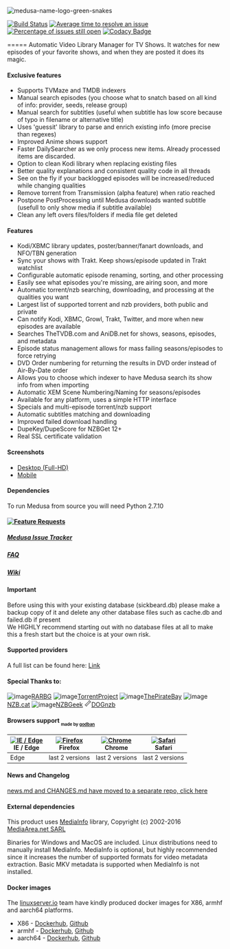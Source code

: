 ![medusa-name-logo-green-snakes](https://cloud.githubusercontent.com/assets/1867464/13375559/ede197ae-dd70-11e5-8cd0-b0eb239c977e.png)

[![Build Status](https://travis-ci.org/pymedusa/Medusa.svg?branch=develop)](https://travis-ci.org/pymedusa/Medusa) [![Average time to resolve an issue](http://isitmaintained.com/badge/resolution/pymedusa/Medusa.svg)](http://isitmaintained.com/project/pymedusa/Medusa "Average time to resolve an issue") [![Percentage of issues still open](http://isitmaintained.com/badge/open/pymedusa/Medusa.svg)](http://isitmaintained.com/project/pymedusa/Medusa "Percentage of issues still open")  [![Codacy Badge](https://api.codacy.com/project/badge/Grade/ade58b4469dd4b38bbbd681913d97bfc)](https://www.codacy.com/app/pymedusa/Medusa?utm_source=github.com&amp;utm_medium=referral&amp;utm_content=pymedusa/Medusa&amp;utm_campaign=Badge_Grade)

=====
Automatic Video Library Manager for TV Shows. It watches for new episodes of your favorite shows, and when they are posted it does its magic.

#### Exclusive features
 - Supports TVMaze and TMDB indexers
 - Manual search episodes (you choose what to snatch based on all kind of info: provider, seeds, release group)
 - Manual search for subtitles (useful when subtitle has low score because of typo in filename or alternative title)
 - Uses 'guessit' library to parse and enrich existing info (more precise than regexes)
 - Improved Anime shows support
 - Faster DailySearcher as we only process new items. Already processed items are discarded.
 - Option to clean Kodi library when replacing existing files
 - Better quality explanations and consistent quality code in all threads
 - See on the fly if your backlogged episodes will be increased/reduced while changing qualities
 - Remove torrent from Transmission (alpha feature) when ratio reached
 - Postpone PostProcessing until Medusa downloads wanted subtitle (usefull to only show media if subtitle available)
 - Clean any left overs files/folders if media file get deleted

 #### Features
 - Kodi/XBMC library updates, poster/banner/fanart downloads, and NFO/TBN generation
 - Sync your shows with Trakt. Keep shows/episode updated in Trakt watchlist 
 - Configurable automatic episode renaming, sorting, and other processing
 - Easily see what episodes you're missing, are airing soon, and more
 - Automatic torrent/nzb searching, downloading, and processing at the qualities you want
 - Largest list of supported torrent and nzb providers, both public and private
 - Can notify Kodi, XBMC, Growl, Trakt, Twitter, and more when new episodes are available
 - Searches TheTVDB.com and AniDB.net for shows, seasons, episodes, and metadata
 - Episode status management allows for mass failing seasons/episodes to force retrying
 - DVD Order numbering for returning the results in DVD order instead of Air-By-Date order
 - Allows you to choose which indexer to have Medusa search its show info from when importing
 - Automatic XEM Scene Numbering/Naming for seasons/episodes
 - Available for any platform, uses a simple HTTP interface
 - Specials and multi-episode torrent/nzb support
 - Automatic subtitles matching and downloading
 - Improved failed download handling
 - DupeKey/DupeScore for NZBGet 12+
 - Real SSL certificate validation

#### Screenshots
- [Desktop (Full-HD)](http://imgur.com/a/4fpBk)
- [Mobile](http://imgur.com/a/WPyG6)

#### Dependencies
 To run Medusa from source you will need Python 2.7.10

#### [![Feature Requests](https://cloud.githubusercontent.com/assets/390379/10127973/045b3a96-6560-11e5-9b20-31a2032956b2.png)](https://github.com/pymedusa/Medusa/issues?q=is%3Aopen+is%3Aissue+label%3A%22Feature+Request%22)

##### [Medusa Issue Tracker](https://github.com/pymedusa/Medusa/issues)

##### [FAQ](https://github.com/pymedusa/Medusa/wiki/Frequently-Asked-Questions)

##### [Wiki](https://github.com/pymedusa/Medusa/wiki)

#### Important
Before using this with your existing database (sickbeard.db) please make a backup copy of it and delete any other database files such as cache.db and failed.db if present<br>
We HIGHLY recommend starting out with no database files at all to make this a fresh start but the choice is at your own risk.

#### Supported providers

A full list can be found here: [Link](https://github.com/pymedusa/Medusa/wiki/Medusa-Search-Providers)

#### Special Thanks to:
![image](https://rarbg.com/favicon.ico)[RARBG](https://rarbg.to)
![image](https://torrentproject.se/favicon.ico)[TorrentProject](https://torrentproject.se/about)
![image](https://thepiratebay.se/favicon.ico)[ThePirateBay](https://thepiratebay.se/)
![image](https://nzb.cat/favicon.ico)[NZB.cat](https://nzb.cat/)
![image](https://nzbgeek.info/favicon.ico)[NZBGeek](https://nzbgeek.info)
![image](https://raw.githubusercontent.com/pymedusa/Medusa/master/static/images/providers/dognzb.png)[DOGnzb](https://dognzb.cr)

#### Browsers support <sub><sub>made by <a href="https://godban.github.io">godban</a></sub></sub>

| [<img src="https://raw.githubusercontent.com/godban/browsers-support-badges/master/src/images/edge.png" alt="IE / Edge" width="16px" height="16px" />](http://godban.github.io/browsers-support-badges/)</br>IE / Edge | [<img src="https://raw.githubusercontent.com/godban/browsers-support-badges/master/src/images/firefox.png" alt="Firefox" width="16px" height="16px" />](http://godban.github.io/browsers-support-badges/)</br>Firefox | [<img src="https://raw.githubusercontent.com/godban/browsers-support-badges/master/src/images/chrome.png" alt="Chrome" width="16px" height="16px" />](http://godban.github.io/browsers-support-badges/)</br>Chrome | [<img src="https://raw.githubusercontent.com/godban/browsers-support-badges/master/src/images/safari.png" alt="Safari" width="16px" height="16px" />](http://godban.github.io/browsers-support-badges/)</br>Safari |
| --------- | --------- | --------- | --------- |
| Edge| last 2 versions| last 2 versions| last 2 versions

#### News and Changelog
[news.md and CHANGES.md have moved to a separate repo, click here](https://cdn.pymedusa.com)

#### External dependencies
This product uses [MediaInfo](http://mediaarea.net/MediaInfo) library, Copyright (c) 2002-2016 [MediaArea.net SARL](mailto:Info@MediaArea.net)

Binaries for Windows and MacOS are included. Linux distributions need to manually install MediaInfo.
MediaInfo is optional, but highly recommended since it increases the number of supported formats for video metadata extraction. Basic MKV metadata is supported when MediaInfo is not installed.

#### Docker images

The [linuxserver.io](https://www.linuxserver.io) team have kindly produced docker images for X86, armhf and aarch64 platforms.


* X86 - [Dockerhub](https://hub.docker.com/r/linuxserver/medusa/), [Github](https://github.com/linuxserver/docker-medusa)
* armhf - [Dockerhub](https://hub.docker.com/r/lsioarmhf/medusa/), [Github](https://github.com/linuxserver/docker-medusa-armhf)
* aarch64 - [Dockerhub](https://hub.docker.com/r/lsioarmhf/medusa-aarch64/), [Github](https://github.com/linuxserver/docker-medusa-arm64)

 
